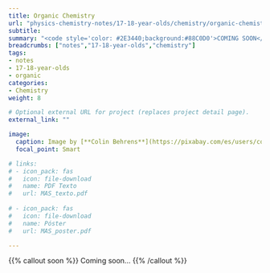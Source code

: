 ```yaml
---
title: Organic Chemistry
url: "physics-chemistry-notes/17-18-year-olds/chemistry/organic-chemistry"
subtitle: 
summary: "<code style='color: #2E3440;background:#88C0D0'>COMING SOON</code>"
breadcrumbs: ["notes","17-18-year-olds","chemistry"]
tags:
- notes
- 17-18-year-olds
- organic
categories:
- Chemistry
weight: 8

# Optional external URL for project (replaces project detail page).
external_link: ""

image:
  caption: Image by [**Colin Behrens**](https://pixabay.com/es/users/colin00b-346653/) on [Pixabay](https://pixabay.com/es/)
  focal_point: Smart

# links:
# - icon_pack: fas
#   icon: file-download
#   name: PDF Texto
#   url: MAS_texto.pdf
  
# - icon_pack: fas
#   icon: file-download
#   name: Póster
#   url: MAS_poster.pdf

---
```


{{% callout soon %}}
Coming soon...
{{% /callout %}}

